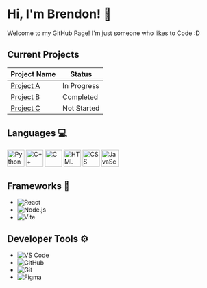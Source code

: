 # Hi, I'm Brendon! 👋

Welcome to my GitHub Page! I'm just someone who likes to Code :D

## Current Projects

| Project Name        | Status       |
|---------------------|--------------|
| [Project A](https://github.com/username/project-a) | In Progress  |
| [Project B](https://github.com/username/project-b) | Completed    |
| [Project C](https://github.com/username/project-c) | Not Started  |

## Languages 💻
<div>
  <img src="https://img.shields.io/badge/-Python-3776AB?logo=python&logoColor=white" alt="Python" height="40" />
  <img src="https://img.shields.io/badge/-C++-00599C?logo=cplusplus&logoColor=white" alt="C++" height="40" />
  <img src="https://img.shields.io/badge/-C-A8B9CC?logo=c&logoColor=black" alt="C" height="40" />
  <img src="https://img.shields.io/badge/-HTML-E34F26?logo=html5&logoColor=white" alt="HTML" height="40" />
  <img src="https://img.shields.io/badge/-CSS-1572B6?logo=css3&logoColor=white" alt="CSS" height="40" />
  <img src="https://img.shields.io/badge/-JavaScript-F7DF1E?logo=javascript&logoColor=black" alt="JavaScript" height="40" />
</div>

## Frameworks 🧠
- ![React](https://img.shields.io/badge/-React-61DAFB?logo=react&logoColor=black)
- ![Node.js](https://img.shields.io/badge/-Node.js-339933?logo=node.js&logoColor=white)
- ![Vite](https://img.shields.io/badge/-Vite-646CFF?logo=vite&logoColor=white)

## Developer Tools ⚙️
- ![VS Code](https://img.shields.io/badge/-VS%20Code-007ACC?logo=visual-studio-code&logoColor=white)
- ![GitHub](https://img.shields.io/badge/-GitHub-181717?logo=github&logoColor=white)
- ![Git](https://img.shields.io/badge/-Git-F05032?logo=git&logoColor=white)
- ![Figma](https://img.shields.io/badge/-Figma-F24E1E?logo=figma&logoColor=white)
